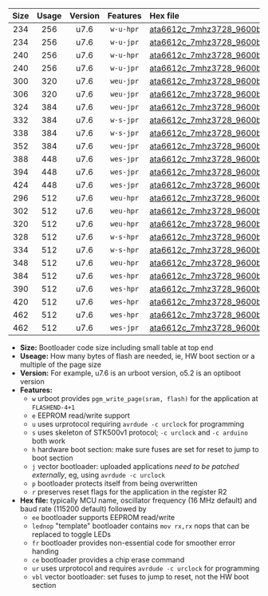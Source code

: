 |Size|Usage|Version|Features|Hex file|
|:-:|:-:|:-:|:-:|:--|
|234|256|u7.6|`w-u-hpr`|[ata6612c_7mhz3728_9600bps_ur.hex](https://raw.githubusercontent.com/stefanrueger/urboot/main//ata6612c_7mhz3728_9600bps_ur.hex)|
|234|256|u7.6|`w-u-jpr`|[ata6612c_7mhz3728_9600bps_ur_vbl.hex](https://raw.githubusercontent.com/stefanrueger/urboot/main//ata6612c_7mhz3728_9600bps_ur_vbl.hex)|
|240|256|u7.6|`w-u-hpr`|[ata6612c_7mhz3728_9600bps_lednop_ur.hex](https://raw.githubusercontent.com/stefanrueger/urboot/main//ata6612c_7mhz3728_9600bps_lednop_ur.hex)|
|240|256|u7.6|`w-u-jpr`|[ata6612c_7mhz3728_9600bps_lednop_ur_vbl.hex](https://raw.githubusercontent.com/stefanrueger/urboot/main//ata6612c_7mhz3728_9600bps_lednop_ur_vbl.hex)|
|300|320|u7.6|`weu-jpr`|[ata6612c_7mhz3728_9600bps_ee_ur_vbl.hex](https://raw.githubusercontent.com/stefanrueger/urboot/main//ata6612c_7mhz3728_9600bps_ee_ur_vbl.hex)|
|306|320|u7.6|`weu-jpr`|[ata6612c_7mhz3728_9600bps_ee_lednop_ur_vbl.hex](https://raw.githubusercontent.com/stefanrueger/urboot/main//ata6612c_7mhz3728_9600bps_ee_lednop_ur_vbl.hex)|
|324|384|u7.6|`weu-jpr`|[ata6612c_7mhz3728_9600bps_ee_lednop_fr_ur_vbl.hex](https://raw.githubusercontent.com/stefanrueger/urboot/main//ata6612c_7mhz3728_9600bps_ee_lednop_fr_ur_vbl.hex)|
|332|384|u7.6|`w-s-jpr`|[ata6612c_7mhz3728_9600bps_vbl.hex](https://raw.githubusercontent.com/stefanrueger/urboot/main//ata6612c_7mhz3728_9600bps_vbl.hex)|
|338|384|u7.6|`w-s-jpr`|[ata6612c_7mhz3728_9600bps_lednop_vbl.hex](https://raw.githubusercontent.com/stefanrueger/urboot/main//ata6612c_7mhz3728_9600bps_lednop_vbl.hex)|
|352|384|u7.6|`weu-jpr`|[ata6612c_7mhz3728_9600bps_ee_lednop_fr_ce_ur_vbl.hex](https://raw.githubusercontent.com/stefanrueger/urboot/main//ata6612c_7mhz3728_9600bps_ee_lednop_fr_ce_ur_vbl.hex)|
|388|448|u7.6|`wes-jpr`|[ata6612c_7mhz3728_9600bps_ee_vbl.hex](https://raw.githubusercontent.com/stefanrueger/urboot/main//ata6612c_7mhz3728_9600bps_ee_vbl.hex)|
|394|448|u7.6|`wes-jpr`|[ata6612c_7mhz3728_9600bps_ee_lednop_vbl.hex](https://raw.githubusercontent.com/stefanrueger/urboot/main//ata6612c_7mhz3728_9600bps_ee_lednop_vbl.hex)|
|424|448|u7.6|`wes-jpr`|[ata6612c_7mhz3728_9600bps_ee_lednop_fr_vbl.hex](https://raw.githubusercontent.com/stefanrueger/urboot/main//ata6612c_7mhz3728_9600bps_ee_lednop_fr_vbl.hex)|
|296|512|u7.6|`weu-hpr`|[ata6612c_7mhz3728_9600bps_ee_ur.hex](https://raw.githubusercontent.com/stefanrueger/urboot/main//ata6612c_7mhz3728_9600bps_ee_ur.hex)|
|302|512|u7.6|`weu-hpr`|[ata6612c_7mhz3728_9600bps_ee_lednop_ur.hex](https://raw.githubusercontent.com/stefanrueger/urboot/main//ata6612c_7mhz3728_9600bps_ee_lednop_ur.hex)|
|320|512|u7.6|`weu-hpr`|[ata6612c_7mhz3728_9600bps_ee_lednop_fr_ur.hex](https://raw.githubusercontent.com/stefanrueger/urboot/main//ata6612c_7mhz3728_9600bps_ee_lednop_fr_ur.hex)|
|328|512|u7.6|`w-s-hpr`|[ata6612c_7mhz3728_9600bps.hex](https://raw.githubusercontent.com/stefanrueger/urboot/main//ata6612c_7mhz3728_9600bps.hex)|
|334|512|u7.6|`w-s-hpr`|[ata6612c_7mhz3728_9600bps_lednop.hex](https://raw.githubusercontent.com/stefanrueger/urboot/main//ata6612c_7mhz3728_9600bps_lednop.hex)|
|348|512|u7.6|`weu-hpr`|[ata6612c_7mhz3728_9600bps_ee_lednop_fr_ce_ur.hex](https://raw.githubusercontent.com/stefanrueger/urboot/main//ata6612c_7mhz3728_9600bps_ee_lednop_fr_ce_ur.hex)|
|384|512|u7.6|`wes-hpr`|[ata6612c_7mhz3728_9600bps_ee.hex](https://raw.githubusercontent.com/stefanrueger/urboot/main//ata6612c_7mhz3728_9600bps_ee.hex)|
|390|512|u7.6|`wes-hpr`|[ata6612c_7mhz3728_9600bps_ee_lednop.hex](https://raw.githubusercontent.com/stefanrueger/urboot/main//ata6612c_7mhz3728_9600bps_ee_lednop.hex)|
|420|512|u7.6|`wes-hpr`|[ata6612c_7mhz3728_9600bps_ee_lednop_fr.hex](https://raw.githubusercontent.com/stefanrueger/urboot/main//ata6612c_7mhz3728_9600bps_ee_lednop_fr.hex)|
|462|512|u7.6|`wes-hpr`|[ata6612c_7mhz3728_9600bps_ee_lednop_fr_ce.hex](https://raw.githubusercontent.com/stefanrueger/urboot/main//ata6612c_7mhz3728_9600bps_ee_lednop_fr_ce.hex)|
|462|512|u7.6|`wes-jpr`|[ata6612c_7mhz3728_9600bps_ee_lednop_fr_ce_vbl.hex](https://raw.githubusercontent.com/stefanrueger/urboot/main//ata6612c_7mhz3728_9600bps_ee_lednop_fr_ce_vbl.hex)|

- **Size:** Bootloader code size including small table at top end
- **Useage:** How many bytes of flash are needed, ie, HW boot section or a multiple of the page size
- **Version:** For example, u7.6 is an urboot version, o5.2 is an optiboot version
- **Features:**
  + `w` urboot provides `pgm_write_page(sram, flash)` for the application at `FLASHEND-4+1`
  + `e` EEPROM read/write support
  + `u` uses urprotocol requiring `avrdude -c urclock` for programming
  + `s` uses skeleton of STK500v1 protocol; `-c urclock` and `-c arduino` both work
  + `h` hardware boot section: make sure fuses are set for reset to jump to boot section
  + `j` vector bootloader: uploaded applications *need to be patched externally*, eg, using `avrdude -c urclock`
  + `p` bootloader protects itself from being overwritten
  + `r` preserves reset flags for the application in the register R2
- **Hex file:** typically MCU name, oscillator frequency (16 MHz default) and baud rate (115200 default) followed by
  + `ee` bootloader supports EEPROM read/write
  + `lednop` "template" bootloader contains `mov rx,rx` nops that can be replaced to toggle LEDs
  + `fr` bootloader provides non-essential code for smoother error handing
  + `ce` bootloader provides a chip erase command
  + `ur` uses urprotocol and requires `avrdude -c urclock` for programming
  + `vbl` vector bootloader: set fuses to jump to reset, not the HW boot section
